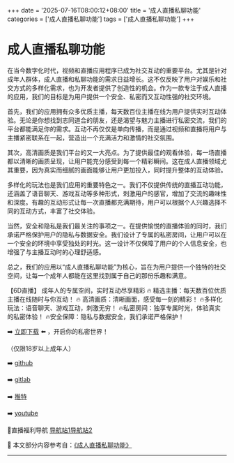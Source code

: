 +++
date = '2025-07-16T08:00:12+08:00'
title = '成人直播私聊功能'
categories = ['成人直播私聊功能']
tags = ['成人直播私聊功能']
+++

# 成人直播私聊功能

在当今数字化时代，视频和直播应用程序已成为社交互动的重要平台。尤其是针对成年人群体，成人直播和私聊功能的需求日益增长。这不仅反映了用户对娱乐和社交方式的多样化需求，也为开发者提供了创造性的机会。作为一款专注于成人直播的应用，我们的目标是为用户提供一个安全、私密而又互动性强的社交环境。

首先，我们的应用拥有众多优质主播，每天数百位主播在线为用户提供实时互动体验。无论是你想找到志同道合的朋友，还是渴望与魅力主播进行私密交流，我们的平台都能满足你的需求。互动不再仅仅是单向传播，而是通过视频和直播将用户与主播紧密联系在一起，营造出一个充满活力和激情的社交氛围。

其次，高清画质是我们平台的又一大亮点。为了提供最佳的观看体验，每一场直播都以清晰的画质呈现，让用户能充分感受到每一个精彩瞬间。这在成人直播领域尤其重要，因为真实而细腻的画面能够让用户更加投入，同时提升整体的互动体验。

多样化的玩法也是我们应用的重要特色之一。我们不仅提供传统的直播互动功能，还涵盖了语音聊天、游戏互动等多种形式，刺激用户的感官，增加了交流的趣味性和深度。有趣的互动形式让每一次直播都充满期待，用户可以根据个人兴趣选择不同的互动方式，丰富了社交体验。

当然，安全和隐私是我们最关注的事项之一。在提供愉悦的直播体验的同时，我们承诺严格保护用户的隐私与数据安全。我们设计了专属的私密房间，让用户可以在一个安全的环境中享受独处的时光。这一设计不仅保障了用户的个人信息安全，也增强了与主播互动时的心理舒适感。

总之，我们的应用以“成人直播私聊功能”为核心，旨在为用户提供一个独特的社交空间，让每一个成年人都能在这里找到属于自己的那份乐趣和满意。

【6D直播】
成年人的专属空间，实时互动尽享精彩
🔥 精选主播：每天数百位优质主播在线随时与你互动！
🔥 高清画质：清晰画面，感受每一刻的精彩！
🔥多样化玩法：语音聊天、游戏互动，刺激无穷！
🔥私密房间：独享专属时光，体验真实的私密体验！
🔥安全保障：隐私与数据安全，我们承诺严格保护！

➡️ [立即下载](https://down123.s3.ap-east-1.amazonaws.com/down/down.html?channelCode=blog) ⬅️ ，开启你的私密世界！

（仅限18岁以上成年人）

➡️ [github](https://aldult-live.github.io/)

➡️ [gitlab](https://seo-09598d.gitlab.io/)

➡️ [推特](https://x.com/wegame33)

➡️ [youtube](https://www.youtube.com/@6Dlive)

🔞直播福利导航 [导航站1](https://webstack-86085a.gitlab.io/)[导航站2](https://onlygit123-2.github.io/)


📘 本文部分内容参考自：[《成人直播私聊功能》](https://github.com/fanqieshequ123/fanqiesehqu)

---
